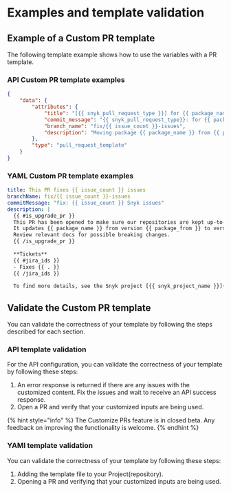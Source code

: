 # Examples and template validation

## Example of a Custom PR template

The following template example shows how to use the variables with a PR template.

### API Custom PR template examples

```json
{
    "data": {
        "attributes": {
            "title": "[{{ snyk_pull_request_type }}] for {{ package_name }}",
            "commit_message": "{{ snyk_pull_request_type}}: for {{ package_name }}",
            "branch_name": "fix/{{ issue_count }}-issues",
            "description": "Moving package {{ package_name }} from {{ package_from }} to {{ package_to }}\nFixes {{ issue_count }} issues\nFor more details see {{ snyk_project_url }}\nProject {{ snyk_project_name }}\nOrg {{ snyk_org_name }}"
        },
        "type": "pull_request_template"
    }
}
```

### YAML Custom PR template examples

```yaml
title: This PR fixes {{ issue_count }} issues
branchName: fix/{{ issue_count }}-issues
commitMessage: "fix: {{ issue_count }} Snyk issues"
description: |
  {{ #is_upgrade_pr }}
  This PR has been opened to make sure our repositories are kept up-to-date.
  It updates {{ package_name }} from version {{ package_from }} to version {{ package_to }}.
  Review relevant docs for possible breaking changes.
  {{ /is_upgrade_pr }}
  
  **Tickets**
  {{ #jira_ids }}
  - Fixes {{ . }}
  {{ /jira_ids }}
  
  To find more details, see the Snyk project [{{ snyk_project_name }}]({{ snyk_project_url }})
```

## Validate the Custom PR template

You can validate the correctness of your template by following the steps described for each section.

### API template validation

For the API configuration, you can validate the correctness of your template by following these steps:

1. An error response is returned if there are any issues with the customized content. Fix the issues and wait to receive an API success response.&#x20;
2. Open a PR and verify that your customized inputs are being used.&#x20;

{% hint style="info" %}
The Customize PRs feature is in closed beta. Any feedback on improving the functionality is welcome.
{% endhint %}

### YAMl template validation

You can validate the correctness of your template by following these steps:

1. Adding the template file to your Project(repository).&#x20;
2. Opening a PR and verifying that your customized inputs are being used.&#x20;
